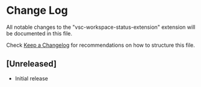 # Change Log

All notable changes to the "vsc-workspace-status-extension" extension will be documented in this file.

Check [Keep a Changelog](http://keepachangelog.com/) for recommendations on how to structure this file.

## [Unreleased]

- Initial release
